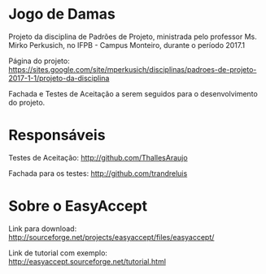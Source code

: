 # Jogo de Damas
Projeto da disciplina de Padrões de Projeto, ministrada pelo professor Ms. Mirko Perkusich, no IFPB - Campus Monteiro, durante o período 2017.1

Página do projeto: https://sites.google.com/site/mperkusich/disciplinas/padroes-de-projeto-2017-1-1/projeto-da-disciplina

Fachada e Testes de Aceitação a serem seguidos para o desenvolvimento do projeto.

# Responsáveis
Testes de Aceitação: http://github.com/ThallesAraujo

Fachada para os testes: http://github.com/trandreluis

# Sobre o EasyAccept
Link para download: http://sourceforge.net/projects/easyaccept/files/easyaccept/

Link de tutorial com exemplo: http://easyaccept.sourceforge.net/tutorial.html
